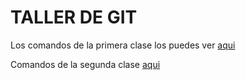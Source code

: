 # TALLER DE GIT

Los comandos de la primera clase los puedes ver [aqui](1eraClase.md)  

Comandos de la segunda clase [aqui](2daClase.md)